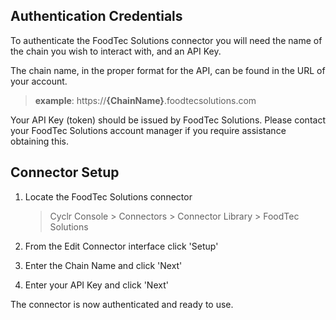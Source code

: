 
## Authentication Credentials

To authenticate the FoodTec Solutions connector you will need the name of the chain you wish to interact with, and an API Key.

The chain name, in the proper format for the API, can be found in the URL of your account.

  > **example**: https://**{ChainName}**.foodtecsolutions<span></span>.com

Your API Key (token) should be issued by FoodTec Solutions. Please contact your FoodTec Solutions account manager if you require assistance obtaining this.

## Connector Setup

1. Locate the FoodTec Solutions connector

   > Cyclr Console > Connectors > Connector Library > FoodTec Solutions

2. From the Edit Connector interface click 'Setup'

3. Enter the Chain Name and click 'Next'

4. Enter your API Key and click 'Next'

The connector is now authenticated and ready to use.
